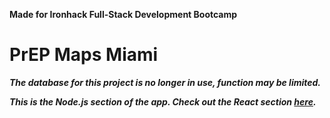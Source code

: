 **Made for Ironhack Full-Stack Development Bootcamp**

<h1> PrEP Maps Miami </h1>

**_The database for this project is no longer in use, function may be limited._**

**_This is the Node.js section of the app. Check out the React section <a href="https://github.com/tomknoe/prepmaps.React.js" target="_blank">here</a>._**
